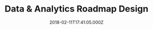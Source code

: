 ---
title: Data & Analytics Roadmap Design
date: 2018-02-11T17:41:05.000Z
description: >
  Intergamma had a legacy data warehouse and analytics platform based on IBM Netezza. As part of their strategy to become a data-driven company, they needed a modern data platform. I was responsible for formulating the requirements, outlining the different cloud scenarios (AWS, Azure, GCP) and developing a roadmap.
tags:
  - GoDataDriven
  - Azure
  - Google Cloud Platform
  - Amazon Web Services
  - Looker
  - Tablea
  - PowerBI
  - Snowflake
  - Databricks
  - Informatica
  - Netezza
duration: 2
client: Intergamma
role: Data Analytics Consultant
weight: 4
---